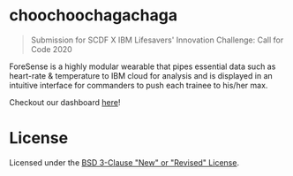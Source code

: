 # choochoochagachaga
> Submission for SCDF X IBM Lifesavers' Innovation Challenge: Call for Code 2020

ForeSense is a highly modular wearable that pipes essential data such as heart-rate & temperature to IBM cloud for analysis and is displayed in an intuitive interface for commanders to push each trainee to his/her max.

Checkout our dashboard [here](https://1487quanutm.github.io/choochoochagachaga)!



# License
Licensed under the [BSD 3-Clause "New" or "Revised" License](./LICENSE).
